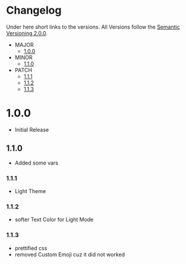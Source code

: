 # Changelog

Under here short links to the versions. All Versions follow the [Semantic Versioning 2.0.0](https://semver.org).

* MAJOR
    * [1.0.0](#100)
* MINOR
    * [1.1.0](#110)
* PATCH
    * [1.1.1](#111)
    * [1.1.2](#112)
    * [1.1.3](#113)


# 1.0.0
* Initial Release

## 1.1.0
* Added some vars

### 1.1.1
* Light Theme

### 1.1.2
* softer Text Color for Light Mode

### 1.1.3
* prettified css
* removed Custom Emoji cuz it did not worked
